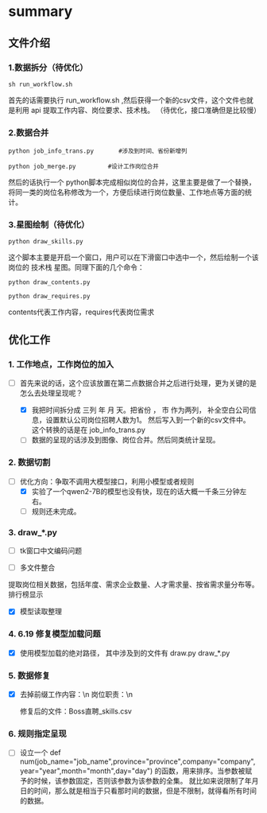 # summary
## 文件介绍
### 1.数据拆分（待优化）
```shell
sh run_workflow.sh
```

首先的话需要执行 run_workflow.sh ,然后获得一个新的csv文件，这个文件也就是利用 api 提取工作内容、岗位要求、技术栈。 （待优化，接口准确但是比较慢）
### 2.数据合并
```shell
python job_info_trans.py       #涉及到时间、省份新增列 

python job_merge.py         #设计工作岗位合并
```
然后的话执行一个 python脚本完成相似岗位的合并，这里主要是做了一个替换，将同一类的岗位名称修改为一个，方便后续进行岗位数量、工作地点等方面的统计。

### 3.星图绘制（待优化）

```shell
python draw_skills.py
```
这个脚本主要是开启一个窗口，用户可以在下滑窗口中选中一个，然后绘制一个该岗位的 技术栈 星图。同理下面的几个命令：

```shell
python draw_contents.py

python draw_requires.py
```

contents代表工作内容，requires代表岗位需求


## 优化工作

### 1. 工作地点，工作岗位的加入
- [ ] 首先来说的话，这个应该放置在第二点数据合并之后进行处理，更为关键的是怎么去处理呈现呢？

    - [x] 我把时间拆分成 三列 年 月 天。把省份 ， 市 作为两列， 补全空白公司信息，设置默认公司岗位招聘人数为1。 然后写入到一个新的csv文件中。
    这个转换的话是在 job_info_trans.py
    - [ ] 数据的呈现的话涉及到图像、岗位合并。然后同类统计呈现。

### 2. 数据切割
- [ ] 优化方向：争取不调用大模型接口，利用小模型或者规则
    - [x] 实验了一个qwen2-7B的模型也没有快，现在的话大概一千条三分钟左右。
    - [ ] 规则还未完成。 

### 3. draw_*.py
- [ ] tk窗口中文编码问题

- [ ] 多文件整合

提取岗位相关数据，包括年度、需求企业数量、人才需求量、按省需求量分布等。 排行榜显示 

- [x] 模型读取整理

### 4. 6.19 修复模型加载问题 
- [x] 使用模型加载的绝对路径，
其中涉及到的文件有 draw.py draw_*.py

### 5. 数据修复
- [x] 去掉前缀工作内容：\n 岗位职责：\n

    修复后的文件：Boss直聘_skills.csv

### 6. 规则指定呈现
- [ ] 设立一个 def num(job_name="job_name",province="province",company="company",year="year",month="month",day="day") 的函数，用来排序。当参数被赋予的时候，该参数固定，否则该参数为该参数的全集。 就比如来说限制了年月日的时间，那么就是相当于只看那时间的数据，但是不限制，就得看所有时间的数据。
  



